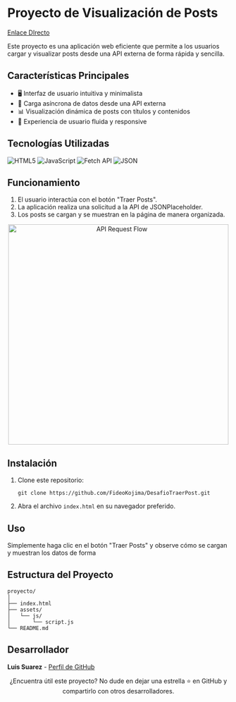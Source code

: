 # Proyecto de Visualización de Posts
[Enlace DIrecto](https://desafio-traer-post.vercel.app/)

Este proyecto es una aplicación web eficiente que permite a los usuarios cargar y visualizar posts desde una API externa de forma rápida y sencilla.

## Características Principales

- 🖥️ Interfaz de usuario intuitiva y minimalista
- 🚀 Carga asíncrona de datos desde una API externa
- 📊 Visualización dinámica de posts con títulos y contenidos
- 📱 Experiencia de usuario fluida y responsive

## Tecnologías Utilizadas

![HTML5](https://img.shields.io/badge/html5-%23E34F26.svg?style=for-the-badge&logo=html5&logoColor=white)
![JavaScript](https://img.shields.io/badge/javascript-%23323330.svg?style=for-the-badge&logo=javascript&logoColor=%23F7DF1E)
![Fetch API](https://img.shields.io/badge/Fetch%20API-000000?style=for-the-badge&logo=javascript&logoColor=white)
![JSON](https://img.shields.io/badge/JSON-000000?style=for-the-badge&logo=json&logoColor=white)

## Funcionamiento

1. El usuario interactúa con el botón "Traer Posts".
2. La aplicación realiza una solicitud a la API de JSONPlaceholder.
3. Los posts se cargan y se muestran en la página de manera organizada.

<p align="center">
  <img src="https://media.giphy.com/media/v1.Y2lkPTc5MGI3NjExbGwwenMzeTJ5dmk0djE3ZTk2cHdraWcycjg5dXV6ajZoeDdyY3J2aCZlcD12MV9pbnRlcm5hbF9naWZfYnlfaWQmY3Q9Zw/3oKIPa2TdahY8LAAxy/giphy.gif" alt="API Request Flow" width="500">
</p>

## Instalación

1. Clone este repositorio:
   ```
   git clone https://github.com/FideoKojima/DesafioTraerPost.git
   ```
2. Abra el archivo `index.html` en su navegador preferido.

## Uso

Simplemente haga clic en el botón "Traer Posts" y observe cómo se cargan y muestran los datos de forma 

## Estructura del Proyecto

```
proyecto/
│
├── index.html
├── assets/
│   └── js/
│       └── script.js
└── README.md
```

## Desarrollador

**Luis Suarez** - [Perfil de GitHub](https://github.com/FideoKojima)


<p align="center">
  ¿Encuentra útil este proyecto? No dude en dejar una estrella ⭐ en GitHub y compartirlo con otros desarrolladores.
</p>
